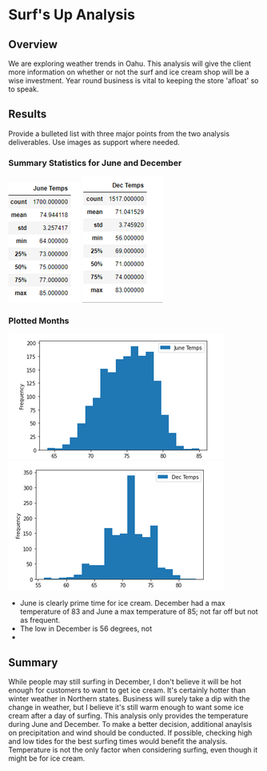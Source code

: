 # Surf's Up Analysis 
## Overview 
We are exploring weather trends in Oahu. This analysis will give the client more information on whether or not the surf and ice cream shop will be a wise investment. Year round business is vital to keeping the store 'afloat' so to speak. 


## Results

Provide a bulleted list with three major points from the two analysis deliverables. Use images as support where needed.

### Summary Statistics for June and December
![June_Temps](/Resources/june_temps.png) ![Dec_Temps](/Resources/dec_temps.png)

### Plotted Months
![June_plot](/Resources/june_plot.png) ![Dec_plot](/Resources/dec_plot.png)

* June is clearly prime time for ice cream. December had a max temperature of 83 and June a max temperature of 85; not far off but not as frequent. 
* The low in December is 56 degrees, not 
* 

## Summary 
While people may still surfing in December, I don't believe it will be hot enough for customers to want to get ice cream. It's certainly hotter than winter weather in Northern states. Business will surely take a dip with the change in weather, but I believe it's still warm enough to want some ice cream after a day of surfing. 
This analysis only provides the temperature during June and December. To make a better decision, additional anaylsis on precipitation and wind should be conducted. If possible, checking high and low tides for the best surfing times would benefit the analysis. Temperature is not the only factor when considering surfing, even though it might be for ice cream.
